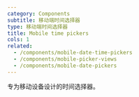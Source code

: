 ```yaml
---
category: Components
subtitle: 移动端时间选择器
type: 移动端时间选择器
title: Mobile time pickers
cols: 1
related:
  - /components/mobile-date-time-pickers
  - /components/mobile-picker-views
  - /components/mobile-date-pickers
---
```


专为移动设备设计的时间选择器。
